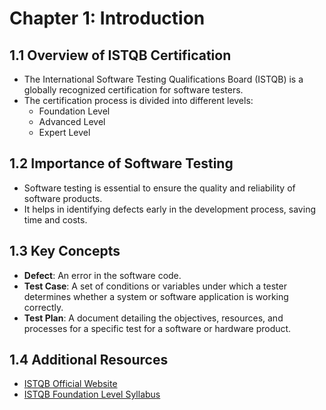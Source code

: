 # Chapter 1: Introduction

## 1.1 Overview of ISTQB Certification

- The International Software Testing Qualifications Board (ISTQB) is a globally recognized certification for software testers.
- The certification process is divided into different levels:
    - Foundation Level
    - Advanced Level
    - Expert Level

## 1.2 Importance of Software Testing

- Software testing is essential to ensure the quality and reliability of software products.
- It helps in identifying defects early in the development process, saving time and costs.

## 1.3 Key Concepts

- **Defect**: An error in the software code.
- **Test Case**: A set of conditions or variables under which a tester determines whether a system or software application is working correctly.
- **Test Plan**: A document detailing the objectives, resources, and processes for a specific test for a software or hardware product.

## 1.4 Additional Resources

- [ISTQB Official Website](https://www.istqb.org/)
- [ISTQB Foundation Level Syllabus](https://www.istqb.org/downloads/send/2-foundation-level-documents/3-foundation-level-syllabus-2018.html)
